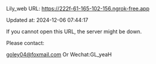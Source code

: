 Lily_web URL: https://222f-61-165-102-156.ngrok-free.app

Updated at: 2024-12-06 07:44:17

If you cannot open this URL, the server might be down.

Please contact: 

goley04@foxmail.com Or Wechat:GL_yeaH